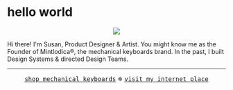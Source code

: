 # hello world

<p align="center">
  <img src="https://bysusanlin.com/sprite-v.png">
</p>

<p>
  Hi there! I'm Susan, Product Designer & Artist. You might know me as the Founder of Mintlodica®, the mechanical keyboards brand. In the past, I built Design Systems & directed Design Teams.
</p>

<hr>

<p align="center">
  <a href="https://mintlodica.com"><kbd>shop mechanical keyboards</kbd></a> ✵ <a href="https://bysusanlin.com"><kbd>visit my internet place</kbd></a>
</p>
